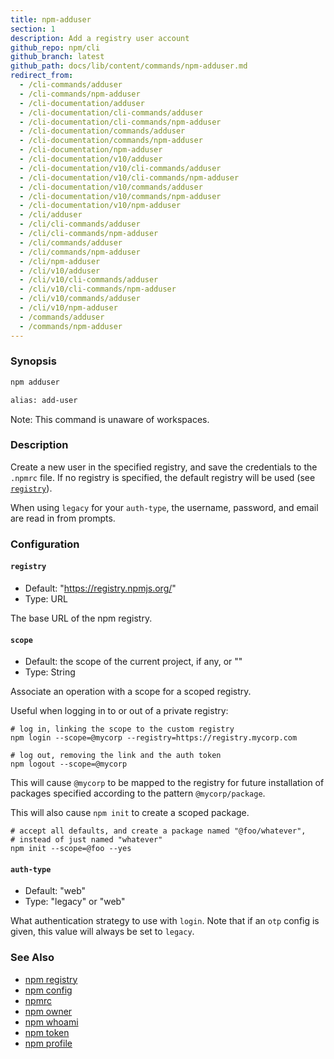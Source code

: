```yaml
---
title: npm-adduser
section: 1
description: Add a registry user account
github_repo: npm/cli
github_branch: latest
github_path: docs/lib/content/commands/npm-adduser.md
redirect_from:
  - /cli-commands/adduser
  - /cli-commands/npm-adduser
  - /cli-documentation/adduser
  - /cli-documentation/cli-commands/adduser
  - /cli-documentation/cli-commands/npm-adduser
  - /cli-documentation/commands/adduser
  - /cli-documentation/commands/npm-adduser
  - /cli-documentation/npm-adduser
  - /cli-documentation/v10/adduser
  - /cli-documentation/v10/cli-commands/adduser
  - /cli-documentation/v10/cli-commands/npm-adduser
  - /cli-documentation/v10/commands/adduser
  - /cli-documentation/v10/commands/npm-adduser
  - /cli-documentation/v10/npm-adduser
  - /cli/adduser
  - /cli/cli-commands/adduser
  - /cli/cli-commands/npm-adduser
  - /cli/commands/adduser
  - /cli/commands/npm-adduser
  - /cli/npm-adduser
  - /cli/v10/adduser
  - /cli/v10/cli-commands/adduser
  - /cli/v10/cli-commands/npm-adduser
  - /cli/v10/commands/adduser
  - /cli/v10/npm-adduser
  - /commands/adduser
  - /commands/npm-adduser
---
```


### Synopsis

```bash
npm adduser

alias: add-user
```

Note: This command is unaware of workspaces.

### Description

Create a new user in the specified registry, and save the credentials to
the `.npmrc` file. If no registry is specified, the default registry
will be used (see [`registry`](/cli/v10/using-npm/registry)).

When using `legacy` for your `auth-type`, the username, password, and
email are read in from prompts.

### Configuration

#### `registry`

* Default: "https://registry.npmjs.org/"
* Type: URL

The base URL of the npm registry.



#### `scope`

* Default: the scope of the current project, if any, or ""
* Type: String

Associate an operation with a scope for a scoped registry.

Useful when logging in to or out of a private registry:

```
# log in, linking the scope to the custom registry
npm login --scope=@mycorp --registry=https://registry.mycorp.com

# log out, removing the link and the auth token
npm logout --scope=@mycorp
```

This will cause `@mycorp` to be mapped to the registry for future
installation of packages specified according to the pattern
`@mycorp/package`.

This will also cause `npm init` to create a scoped package.

```
# accept all defaults, and create a package named "@foo/whatever",
# instead of just named "whatever"
npm init --scope=@foo --yes
```



#### `auth-type`

* Default: "web"
* Type: "legacy" or "web"

What authentication strategy to use with `login`. Note that if an `otp`
config is given, this value will always be set to `legacy`.



### See Also

* [npm registry](/cli/v10/using-npm/registry)
* [npm config](/cli/v10/commands/npm-config)
* [npmrc](/cli/v10/configuring-npm/npmrc)
* [npm owner](/cli/v10/commands/npm-owner)
* [npm whoami](/cli/v10/commands/npm-whoami)
* [npm token](/cli/v10/commands/npm-token)
* [npm profile](/cli/v10/commands/npm-profile)
